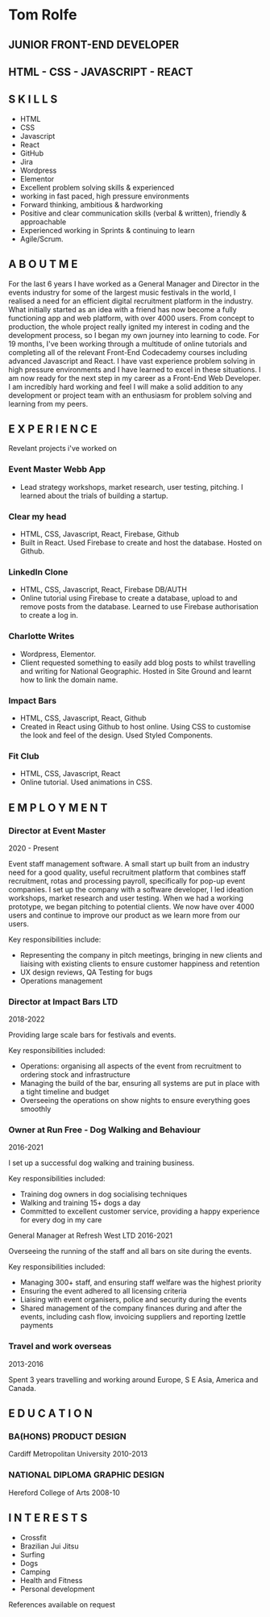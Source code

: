 # Tom Rolfe

## JUNIOR FRONT-END DEVELOPER

## HTML - CSS - JAVASCRIPT - REACT

## S K I L L S

- HTML
- CSS
- Javascript
- React
- GitHub
- Jira
- Wordpress
- Elementor
- Excellent problem solving skills & experienced
- working in fast paced, high pressure environments
- Forward thinking, ambitious & hardworking
- Positive and clear communication skills (verbal &
  written), friendly & approachable
- Experienced working in Sprints & continuing to learn
- Agile/Scrum.

## A B O U T  M E

For the last 6 years I have worked as a General
Manager and Director in the events industry for
some of the largest music festivals in the world,
I realised a need for an efficient digital
recruitment platform in the industry. What
initially started as an idea with a friend has now
become a fully functioning app and web
platform, with over 4000 users. From concept
to production, the whole project really ignited
my interest in coding and the development
process, so I began my own journey into
learning to code. For 19 months, I've been
working through a multitude of online tutorials
and completing all of the relevant Front-End
Codecademy courses including advanced Javascript and React.
I have vast experience problem solving in high
pressure environments and I have learned to
excel in these situations. I am now ready for the
next step in my career as a Front-End Web
Developer. I am incredibly hard working and feel
I will make a solid addition to any development
or project team with an enthusiasm for
problem solving and learning from my peers.

## E X P E R I E N C E

Revelant projects i've worked on

### Event Master Webb App

- Lead strategy workshops, market research, user
  testing, pitching. I learned about the trials of
  building a startup.

### Clear my head

- HTML, CSS, Javascript, React, Firebase, Github
- Built in React. Used Firebase to create and host
  the database. Hosted on Github.

### LinkedIn Clone

- HTML, CSS, Javascript, React, Firebase DB/AUTH
- Online tutorial using Firebase to create a
  database, upload to and remove posts from the
  database. Learned to use Firebase authorisation
  to create a log in.

### Charlotte Writes

- Wordpress, Elementor.
- Client requested something to easily add blog
  posts to whilst travelling and writing for National
  Geographic. Hosted in Site Ground and learnt how
  to link the domain name.

### Impact Bars

- HTML, CSS, Javascript, React, Github
- Created in React using Github to host online. Using CSS
  to customise the look and feel of the design. Used
  Styled Components.

### Fit Club

- HTML, CSS, Javascript, React
- Online tutorial. Used animations in CSS.

## E M P L O Y M E N T

### Director at Event Master
2020 - Present

Event staff management software. A small start up
built from an industry need for a good quality, useful
recruitment platform that combines staff
recruitment, rotas and processing payroll, specifically
for pop-up event companies. I set up the company
with a software developer, I led ideation workshops,
market research and user testing. When we had a
working prototype, we began pitching to potential
clients. We now have over 4000 users and continue to
improve our product as we learn more from our users.

Key responsibilities include:
- Representing the company in pitch meetings,
  bringing in new clients and liaising with existing
  clients to ensure customer happiness and
  retention
- UX design reviews, QA Testing for bugs
- Operations management

### Director at Impact Bars LTD
2018-2022

Providing large scale bars for festivals and events.

Key responsibilities included:
- Operations: organising all aspects of the event from
  recruitment to ordering stock and infrastructure
- Managing the build of the bar, ensuring all systems
  are put in place with a tight timeline and budget
- Overseeing the operations on show nights to ensure
  everything goes smoothly

### Owner at Run Free - Dog Walking and Behaviour
2016-2021

I set up a successful dog walking and training business.

Key responsibilities included:
* Training dog owners in dog socialising techniques
* Walking and training 15+ dogs a day
* Committed to excellent customer service, providing a
happy experience for every dog in my care

General Manager at Refresh West LTD
2016-2021

Overseeing the running of the staff and all
bars on site during the events.

Key responsibilities included:
* Managing 300+ staff, and ensuring staff
welfare was the highest priority
* Ensuring the event adhered to all
licensing criteria
* Liaising with event organisers, police
and security during the events
* Shared management of the company
finances during and after the events,
including cash flow, invoicing suppliers
and reporting Izettle payments

### Travel and work overseas
2013-2016

Spent 3 years travelling and working around
Europe, S E Asia, America and Canada.

## E D U C A T I O N 

### BA(HONS) PRODUCT DESIGN
Cardiff Metropolitan University
2010-2013

### NATIONAL DIPLOMA GRAPHIC DESIGN
Hereford College of Arts
2008-10

## I N T E R E S T S 

* Crossfit
* Brazilian Jui Jitsu
* Surfing
* Dogs
* Camping
* Health and Fitness
* Personal development

References available on request
